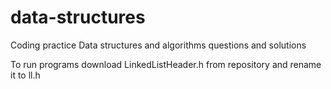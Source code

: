 # data-structures
Coding practice
Data structures and algorithms questions and solutions 

To run programs download LinkedListHeader.h from repository and rename it to ll.h
